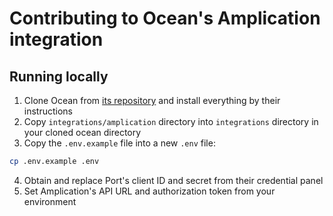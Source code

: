 # Contributing to Ocean's Amplication integration

## Running locally

1. Clone Ocean from [its repository](https://github.com/port-labs/ocean) and install everything by their instructions
2. Copy `integrations/amplication` directory into `integrations` directory in your cloned ocean directory
3. Copy the `.env.example` file into a new `.env` file:
```bash
cp .env.example .env
```
4. Obtain and replace Port's client ID and secret from their credential panel
5. Set Amplication's API URL and authorization token from your environment
